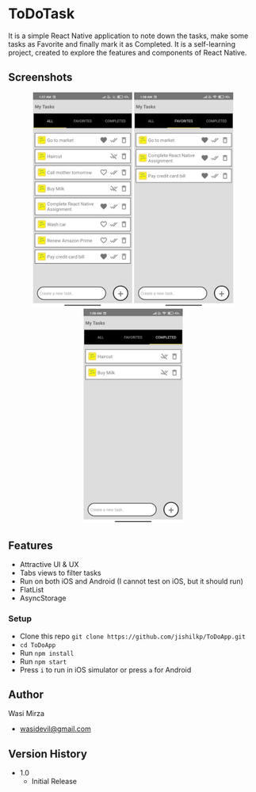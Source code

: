 # ToDoTask
It is a simple React Native application to note down the tasks, make some tasks as Favorite and finally mark it as Completed. It is a self-learning project, created to explore the features and components of React Native.

## Screenshots
<div align="center">
   <img src="/screenshots/All-Tasks.jpeg" width="200px"</img>
   <span/>
   <img src="/screenshots/Fav-Tasks.jpeg" width="200px"</img>
   <span/>
   <img src="/screenshots/Completed-Tasks.jpeg" width="200px"</img>
</div>

## Features

* Attractive UI & UX
* Tabs views to filter tasks
* Run on both iOS and Android (I cannot test on iOS, but it should run)
* FlatList
* AsyncStorage

### Setup

* Clone this repo `git clone https://github.com/jishilkp/ToDoApp.git`
* `cd ToDoApp`
* Run `npm install`
* Run `npm start`
* Press `i` to run in iOS simulator or press `a` for Android


## Author

Wasi Mirza
* wasidevil@gmail.com

## Version History

* 1.0
    * Initial Release
